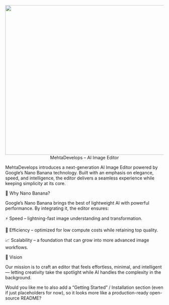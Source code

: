 <div align="center"> <img width="1200" height="475" alt="GHBanner" src="https://github.com/user-attachments/assets/0aa67016-6eaf-458a-adb2-6e31a0763ed6" />
MehtaDevelops – AI Image Editor
</div>

MehtaDevelops introduces a next-generation AI Image Editor powered by Google’s Nano Banana technology. Built with an emphasis on elegance, speed, and intelligence, the editor delivers a seamless experience while keeping simplicity at its core.

🚀 Why Nano Banana?

Google’s Nano Banana brings the best of lightweight AI with powerful performance. By integrating it, the editor ensures:

⚡ Speed – lightning-fast image understanding and transformation.

🔎 Efficiency – optimized for low compute costs while retaining top quality.

📈 Scalability – a foundation that can grow into more advanced image workflows.

🎯 Vision

Our mission is to craft an editor that feels effortless, minimal, and intelligent — letting creativity take the spotlight while AI handles the complexity in the background.

Would you like me to also add a “Getting Started” / Installation section (even if just placeholders for now), so it looks more like a production-ready open-source README?